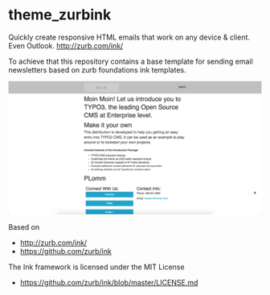 # theme_zurbink
Quickly create responsive HTML emails that work on any device &amp; client. Even Outlook. http://zurb.com/ink/

To achieve that this repository contains a base template for sending email newsletters based on zurb foundations ink templates.

![Preview](Meta/Screenshots/screenshot.png)

Based on
* http://zurb.com/ink/
* https://github.com/zurb/ink

The Ink framework is licensed under the MIT License
* https://github.com/zurb/ink/blob/master/LICENSE.md
